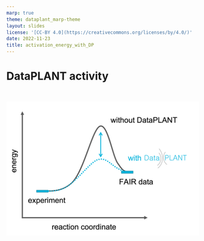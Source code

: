 ```yaml
---
marp: true
theme: dataplant_marp-theme
layout: slides
license: '[CC-BY 4.0](https://creativecommons.org/licenses/by/4.0/)'
date: 2022-11-23
title: activation_energy_with_DP
---
```


# DataPLANT activity
<!--DataPLANT acts like a catalyst. It lowers the activation energy.-->
<br>

![w:600](../images/activation_energy_with_DP.png)
